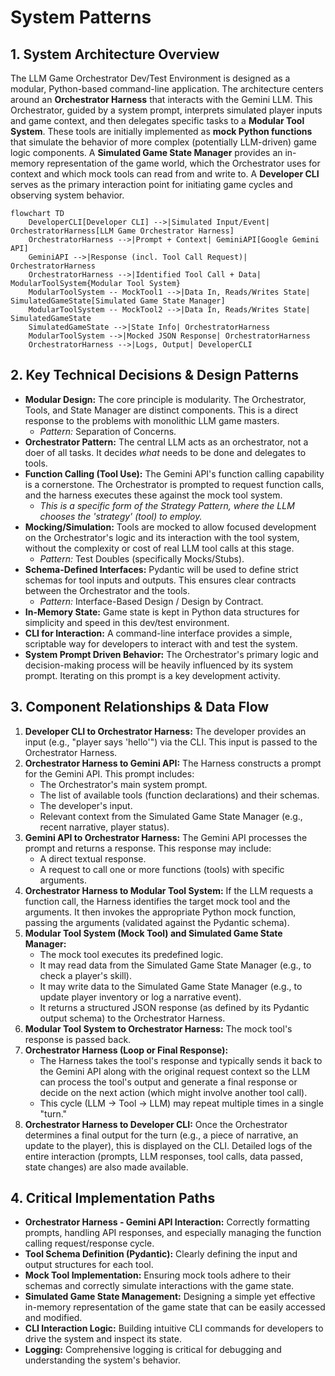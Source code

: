 # System Patterns

## 1. System Architecture Overview

The LLM Game Orchestrator Dev/Test Environment is designed as a modular, Python-based command-line application. The architecture centers around an **Orchestrator Harness** that interacts with the Gemini LLM. This Orchestrator, guided by a system prompt, interprets simulated player inputs and game context, and then delegates specific tasks to a **Modular Tool System**. These tools are initially implemented as **mock Python functions** that simulate the behavior of more complex (potentially LLM-driven) game logic components. A **Simulated Game State Manager** provides an in-memory representation of the game world, which the Orchestrator uses for context and which mock tools can read from and write to. A **Developer CLI** serves as the primary interaction point for initiating game cycles and observing system behavior.

```mermaid
flowchart TD
    DeveloperCLI[Developer CLI] -->|Simulated Input/Event| OrchestratorHarness[LLM Game Orchestrator Harness]
    OrchestratorHarness -->|Prompt + Context| GeminiAPI[Google Gemini API]
    GeminiAPI -->|Response (incl. Tool Call Request)| OrchestratorHarness
    OrchestratorHarness -->|Identified Tool Call + Data| ModularToolSystem{Modular Tool System}
    ModularToolSystem -- MockTool1 -->|Data In, Reads/Writes State| SimulatedGameState[Simulated Game State Manager]
    ModularToolSystem -- MockTool2 -->|Data In, Reads/Writes State| SimulatedGameState
    SimulatedGameState -->|State Info| OrchestratorHarness
    ModularToolSystem -->|Mocked JSON Response| OrchestratorHarness
    OrchestratorHarness -->|Logs, Output| DeveloperCLI
```

## 2. Key Technical Decisions & Design Patterns

*   **Modular Design:** The core principle is modularity. The Orchestrator, Tools, and State Manager are distinct components. This is a direct response to the problems with monolithic LLM game masters.
    *   *Pattern:* Separation of Concerns.
*   **Orchestrator Pattern:** The central LLM acts as an orchestrator, not a doer of all tasks. It decides *what* needs to be done and delegates to tools.
*   **Function Calling (Tool Use):** The Gemini API's function calling capability is a cornerstone. The Orchestrator is prompted to request function calls, and the harness executes these against the mock tool system.
    *   *This is a specific form of the Strategy Pattern, where the LLM chooses the 'strategy' (tool) to employ.*
*   **Mocking/Simulation:** Tools are mocked to allow focused development on the Orchestrator's logic and its interaction with the tool system, without the complexity or cost of real LLM tool calls at this stage.
    *   *Pattern:* Test Doubles (specifically Mocks/Stubs).
*   **Schema-Defined Interfaces:** Pydantic will be used to define strict schemas for tool inputs and outputs. This ensures clear contracts between the Orchestrator and the tools.
    *   *Pattern:* Interface-Based Design / Design by Contract.
*   **In-Memory State:** Game state is kept in Python data structures for simplicity and speed in this dev/test environment.
*   **CLI for Interaction:** A command-line interface provides a simple, scriptable way for developers to interact with and test the system.
*   **System Prompt Driven Behavior:** The Orchestrator's primary logic and decision-making process will be heavily influenced by its system prompt. Iterating on this prompt is a key development activity.

## 3. Component Relationships & Data Flow

1.  **Developer CLI to Orchestrator Harness:** The developer provides an input (e.g., "player says 'hello'") via the CLI. This input is passed to the Orchestrator Harness.
2.  **Orchestrator Harness to Gemini API:** The Harness constructs a prompt for the Gemini API. This prompt includes:
    *   The Orchestrator's main system prompt.
    *   The list of available tools (function declarations) and their schemas.
    *   The developer's input.
    *   Relevant context from the Simulated Game State Manager (e.g., recent narrative, player status).
3.  **Gemini API to Orchestrator Harness:** The Gemini API processes the prompt and returns a response. This response may include:
    *   A direct textual response.
    *   A request to call one or more functions (tools) with specific arguments.
4.  **Orchestrator Harness to Modular Tool System:** If the LLM requests a function call, the Harness identifies the target mock tool and the arguments. It then invokes the appropriate Python mock function, passing the arguments (validated against the Pydantic schema).
5.  **Modular Tool System (Mock Tool) and Simulated Game State Manager:**
    *   The mock tool executes its predefined logic.
    *   It may read data from the Simulated Game State Manager (e.g., to check a player's skill).
    *   It may write data to the Simulated Game State Manager (e.g., to update player inventory or log a narrative event).
    *   It returns a structured JSON response (as defined by its Pydantic output schema) to the Orchestrator Harness.
6.  **Modular Tool System to Orchestrator Harness:** The mock tool's response is passed back.
7.  **Orchestrator Harness (Loop or Final Response):**
    *   The Harness takes the tool's response and typically sends it back to the Gemini API along with the original request context so the LLM can process the tool's output and generate a final response or decide on the next action (which might involve another tool call).
    *   This cycle (LLM -> Tool -> LLM) may repeat multiple times in a single "turn."
8.  **Orchestrator Harness to Developer CLI:** Once the Orchestrator determines a final output for the turn (e.g., a piece of narrative, an update to the player), this is displayed on the CLI. Detailed logs of the entire interaction (prompts, LLM responses, tool calls, data passed, state changes) are also made available.

## 4. Critical Implementation Paths

*   **Orchestrator Harness - Gemini API Interaction:** Correctly formatting prompts, handling API responses, and especially managing the function calling request/response cycle.
*   **Tool Schema Definition (Pydantic):** Clearly defining the input and output structures for each tool.
*   **Mock Tool Implementation:** Ensuring mock tools adhere to their schemas and correctly simulate interactions with the game state.
*   **Simulated Game State Management:** Designing a simple yet effective in-memory representation of the game state that can be easily accessed and modified.
*   **CLI Interaction Logic:** Building intuitive CLI commands for developers to drive the system and inspect its state.
*   **Logging:** Comprehensive logging is critical for debugging and understanding the system's behavior. 